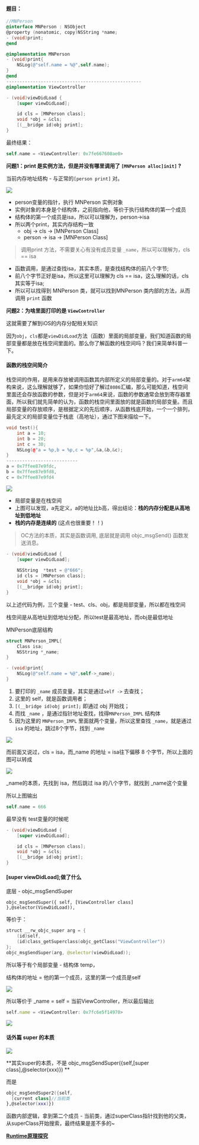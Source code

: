 #### 题目：

```objectivec
//MNPerson
@interface MNPerson : NSObject
@property (nonatomic, copy)NSString *name;
- (void)print;
@end

@implementation MNPerson
- (void)print{
    NSLog(@"self.name = %@",self.name);
}
@end
---------------------------------------------------
@implementation ViewController

- (void)viewDidLoad {
    [super viewDidLoad];

    id cls = [MNPerson class];
    void *obj = &cls;
    [(__bridge id)obj print];
}
```

最终结果：

```objective-c
self.name = <ViewController: 0x7fe667608ae0>
```

**问题1：print 是实例方法，但是并没有哪里调用了 `[MNPerson alloc]init]` ?**

当前内存地址结构 - 与正常的`[person print]` 对。

![](https://raw.githubusercontent.com/cherishloveyou/summary/main/iOS/Assets/Question1/18569867-98cb9271115aeb5c.png)

- person变量的指针，执行 MNPerson 实例对象
- 实例对象的本身是个结构体，之前指向他，等价于执行结构体的第一个成员
- 结构体的第一个成员是isa，所以可以理解为，person->isa
- 所以两个print，其实内存结构一致
  - obj -> cls -> [MNPerson Class]
  - person -> isa -> [MNPerson Class]

> 调用print 方法，不需要关心有没有成员变量 `_name`，所以可以理解为，cls == isa

- 函数调用，是通过查找isa，其实本质，是查找结构体的前八个字节;
- 前八个字节正好是isa，所以这里可以理解为 cls == isa，这么理解的话，cls其实等于isa;
- 所以可以找得到 MNPerson 类，就可以找到MNPerson 类内部的方法，从而调用 `print` 函数

**问题2：为啥里面打印的是 `ViewController`**

这就需要了解到iOS的内存分配相关知识

因为`obj`，`cls`都是`viewDidLoad`方法（函数）里面的局部变量，我们知道函数的局部变量都是放在栈空间里面的。那么你了解函数的栈空间吗？我们来简单科普一下。

#### 函数的栈空间简介

栈空间的作用，是用来存放被调用函数其内部所定义的局部变量的。对于`arm64`架构来说，这么理解就够了，如果你恰好了解过`8086`汇编，那么可能知道，栈空间里面还会存放函数的参数，但是对于`arm64`来说，函数的参数通常会放到寄存器里面，所以我们就先简单的认为，函数的栈空间里面放的就是函数的局部变量。而且局部变量的存放顺序，是根据定义的先后顺序，从函数栈底开始，一个一个排列，最先定义的局部变量位于栈底（高地址），通过下图来描绘一下。

```cpp
void test(){
    int a = 10;
    int b = 20;
    int c = 30;
    NSLog(@"a = %p,b = %p,c = %p",&a,&b,&c);
}
---------------------------
a = 0x7ffee87e9fdc,
b = 0x7ffee87e9fd8,
c = 0x7ffee87e9fd4
```

![](https://raw.githubusercontent.com/cherishloveyou/summary/main/iOS/Assets/Question1/18569867-f54ebmxa7f1e36a2.png)

- 局部变量是在栈空间
- 上图可以发现，a先定义，a的地址比b高，得出结论：**栈的内存分配是从高地址到低地址**
- **栈的内存是连续的** (这点也很重要！！)

  

> OC方法的本质，其实是函数调用, 底层就是调用 objc_msgSend() 函数发送消息。

```objectivec
- (void)viewDidLoad {
    [super viewDidLoad];
  
    NSString  *test = @"666";
    id cls = [MNPerson class];
    void *obj = &cls;
    [(__bridge id)obj print];
}
```

以上述代码为例，三个变量 - test、cls、obj，都是局部变量，所以都在栈空间

栈空间是从高地址到低地址分配，所以test是最高地址，而obj是最低地址

MNPerson底层结构

```objectivec
struct MNPerson_IMPL{
    Class isa;
    NSString *_name;
}

- (void)print{
    NSLog(@"self.name = %@",self->_name);
}
```

1. 要打印的 `_name` 成员变量，其实是通过`self ->` 去查找；
2. 这里的 self，就是函数调用者；
3. `[(__bridge id)obj print];` 即通过 obj 开始找；
4. 而找 `_name` ，是通过指针地址查找，找得`MNPerson_IMPL` 结构体
5. 因为这里的 `MNPerson_IMPL` 里面就两个变量，所以这里查找 `_name`，就是通过 `isa` 的地址，跳过8个字节，找到 `_name`

![](https://raw.githubusercontent.com/cherishloveyou/summary/main/iOS/Assets/Question1/18569867-d14a6bd1dcda7071.png)

而前面又说过，cls = isa，而_name 的地址 = isa往下偏移 8 个字节，所以上面的图可以转成

![](https://raw.githubusercontent.com/cherishloveyou/summary/main/iOS/Assets/Question1/18569867-bdedc38d7a25c738.png)



_name的本质，先找到 isa，然后跳过 isa 的八个字节，就找到 _name这个变量

所以上图输出

```objectivec
self.name = 666
```

最早没有 test变量的时候呢

```objectivec
- (void)viewDidLoad {
    [super viewDidLoad];

    id cls = [MNPerson class];
    void *obj = &cls;
    [(__bridge id)obj print];
}
```

#### [super viewDidLoad];做了什么

底层 - objc_msgSendSuper

```
objc_msgSendSuper({ self, [ViewController class] },@selector(ViewDidLoad)),
```

等价于：

```kotlin
struct __rw_objc_super arg = {
    (id)self,
    (id)class_getSuperclass(objc_getClass("ViewController"))
};  
objc_msgSendSuper(arg, @selector(viewDidLoad));
```

所以等于有个局部变量 - 结构体 temp，

结构体的地址 = 他的第一个成员，这里的第一个成员是self



![](https://raw.githubusercontent.com/cherishloveyou/summary/main/iOS/Assets/Question1/18569867-bb47154d23a130b2.png)

所以等价于 _name = self = 当前ViewController，所以最后输出

```jsx
self.name = <ViewController: 0x7fc6e5f14970>
```

![](https://raw.githubusercontent.com/cherishloveyou/summary/main/iOS/Assets/Question1/18569867-832ba979a35c5834.png)

#### 话外篇 super 的本质

![](https://raw.githubusercontent.com/cherishloveyou/summary/main/iOS/Assets/Question1/18569867-7fc0669e27e1d36a.png)

**其实super的本质，不是 objc_msgSendSuper({self,[super class],@selector(xxx)}) **

而是

```kotlin
objc_msgSendSuper2({self,
  [current class]//当前类
},@selector(xxx)})
```

函数内部逻辑，拿到第二个成员 - 当前类，通过superClass指针找到他的父类，从superClass开始搜索，最终结果是差不多的~

[**Runtime原理探究**](https://www.jianshu.com/p/d628f1b9e51e)